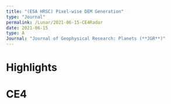 ```yaml
---
title: "(ESA HRSC) Pixel-wise DEM Generation"
type: "Journal"
permalink: /Lunar/2021-06-15-CE4Radar
date: 2021-06-15
type: A
Journal: "Journal of Geophysical Research: Planets (**JGR**)"
---
```


# Highlights

# CE4


